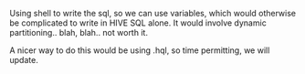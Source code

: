 Using shell to write the sql, so we can use variables, which would otherwise be complicated to write in HIVE SQL alone. It would involve dynamic partitioning.. blah, blah.. not worth it.   

A nicer way to do this would be using .hql, so time permitting, we will update.
